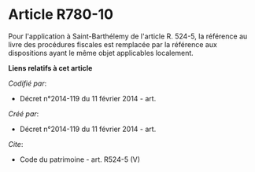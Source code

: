 # Article R780-10

Pour l'application à Saint-Barthélemy de l'article R. 524-5, la référence au livre des procédures fiscales est remplacée par
la référence aux dispositions ayant le même objet applicables localement.

**Liens relatifs à cet article**

_Codifié par_:

  - Décret n°2014-119 du 11 février 2014 - art.

_Créé par_:

  - Décret n°2014-119 du 11 février 2014 - art.

_Cite_:

  - Code du patrimoine - art. R524-5 (V)
